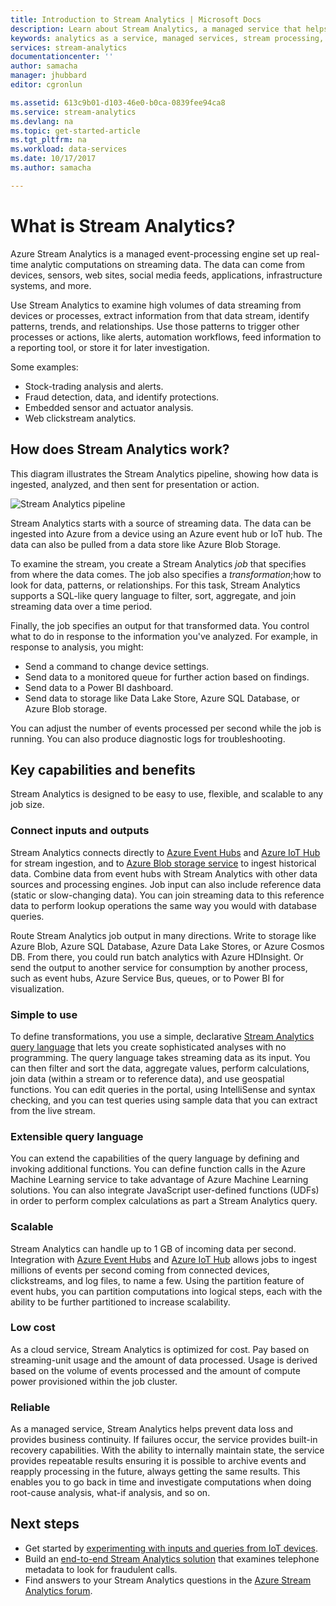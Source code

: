 ```yaml
---
title: Introduction to Stream Analytics | Microsoft Docs
description: Learn about Stream Analytics, a managed service that helps you analyze streaming data from the Internet of Things (IoT) in real-time.
keywords: analytics as a service, managed services, stream processing, streaming analytics, what is stream analytics
services: stream-analytics
documentationcenter: ''
author: samacha
manager: jhubbard
editor: cgronlun

ms.assetid: 613c9b01-d103-46e0-b0ca-0839fee94ca8
ms.service: stream-analytics
ms.devlang: na
ms.topic: get-started-article
ms.tgt_pltfrm: na
ms.workload: data-services
ms.date: 10/17/2017
ms.author: samacha

---
```


# What is Stream Analytics?

Azure Stream Analytics is a managed event-processing engine set up real-time analytic computations on streaming data. The data can come from devices, sensors, web sites, social media feeds, applications, infrastructure systems, and more. 

Use Stream Analytics to examine high volumes of data streaming from devices or processes, extract information from that data stream, identify patterns, trends, and relationships. Use those patterns to trigger other processes or actions, like alerts, automation workflows, feed information to a reporting tool, or store it for later investigation. 

Some examples:

* Stock-trading analysis and alerts.
* Fraud detection, data, and identify protections. 
* Embedded sensor and actuator analysis.
* Web clickstream analytics.

## How does Stream Analytics work?

This diagram illustrates the Stream Analytics pipeline, showing how data is ingested, analyzed, and then sent for presentation or action. 

![Stream Analytics pipeline](./media/stream-analytics-introduction/stream_analytics_intro_pipeline.png)

Stream Analytics starts with a source of streaming data. The data can be ingested into Azure from a device using an Azure event hub or IoT hub. The data can also be pulled from a data store like Azure Blob Storage. 

To examine the stream, you create a Stream Analytics *job* that specifies from where the data comes. The job also specifies a *transformation*;how to look for data, patterns, or relationships. For this task, Stream Analytics supports a SQL-like query language to  filter, sort, aggregate, and join streaming data over a time period.

Finally, the job specifies an output for that transformed data. You control what to do in response to the information you've analyzed. For example, in response to analysis, you might:

* Send a command to change device settings. 
* Send data to a monitored queue for further action based on findings. 
* Send data to a Power BI dashboard.
* Send data to storage like Data Lake Store, Azure SQL Database, or Azure Blob storage.

You can adjust the number of events processed per second while the job is running. You can also produce diagnostic logs for troubleshooting.

## Key capabilities and benefits

Stream Analytics is designed to be easy to use, flexible, and scalable to any job size.

### Connect inputs and outputs

Stream Analytics connects directly to [Azure Event Hubs](https://azure.microsoft.com/services/event-hubs/) and [Azure IoT Hub](https://azure.microsoft.com/services/iot-hub/) for stream ingestion, and to [Azure Blob storage service](https://docs.microsoft.com/azure/storage/storage-introduction#blob-storage-accounts) to ingest historical data. Combine data from event hubs with Stream Analytics with other data sources and processing engines. Job input can also include reference data (static or slow-changing data). You can join streaming data to this reference data to perform lookup operations the same way you would with database queries.

Route Stream Analytics job output in many directions. Write to storage like Azure Blob, Azure SQL Database, Azure Data Lake Stores, or Azure Cosmos DB. From there, you could run batch analytics with Azure HDInsight. Or send the output to another service for consumption by another process, such as event hubs, Azure Service Bus, queues, or to Power BI for visualization.

### Simple to use

To define transformations, you use a simple, declarative [Stream Analytics query language](https://msdn.microsoft.com/library/azure/dn834998.aspx) that lets you create sophisticated analyses with no programming. The query language takes streaming data as its input. You can then filter and sort the data, aggregate values, perform calculations, join data (within a stream or to reference data), and use geospatial functions. You can edit queries in the portal, using IntelliSense and syntax checking, and you can test queries using sample data that you can extract from the live stream.

### Extensible query language

You can extend the capabilities of the query language by defining and invoking additional functions. You can define function calls in the Azure Machine Learning service to take advantage of Azure Machine Learning solutions. You can also integrate JavaScript user-defined functions (UDFs) in order to perform complex calculations as part a Stream Analytics query.

### Scalable

Stream Analytics can handle up to 1 GB of incoming data per second. Integration with [Azure Event Hubs](https://azure.microsoft.com/services/event-hubs/) and [Azure IoT Hub](https://azure.microsoft.com/services/iot-hub/) allows jobs to ingest millions of events per second coming from connected devices, clickstreams, and log files, to name a few. Using the partition feature of event hubs, you can partition computations into logical steps, each with the ability to be further partitioned to increase scalability.

### Low cost

As a cloud service, Stream Analytics is optimized for cost. Pay based on streaming-unit usage and the amount of data processed. Usage is derived based on the volume of events processed and the amount of compute power provisioned within the job cluster.

### Reliable

As a managed service, Stream Analytics helps prevent data loss and provides business continuity. If failures occur, the service provides built-in recovery capabilities. With the ability to internally maintain state, the service provides repeatable results ensuring it is possible to archive events and reapply processing in the future, always getting the same results. This enables you to go back in time and investigate computations when doing root-cause analysis, what-if analysis, and so on.

## Next steps

* Get started by [experimenting with inputs and queries from IoT devices](stream-analytics-get-started-with-azure-stream-analytics-to-process-data-from-iot-devices.md).
* Build an [end-to-end Stream Analytics solution](stream-analytics-real-time-fraud-detection.md) that examines telephone metadata to look for fraudulent calls.
* Find answers to your Stream Analytics questions in the [Azure Stream Analytics forum](https://social.msdn.microsoft.com/Forums/en-US/home?forum=AzureStreamAnalytics).

